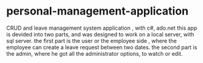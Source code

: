 # personal-management-application
CRUD and leave management system application , with c#, ado.net
this app is devided into two parts, and was designed to work on a local server, with sql server.
the first part is the user or the employee side , where the employee can create a leave request between two dates.
the second part is the admin, where he got all the administrator options, to watch or edit.
